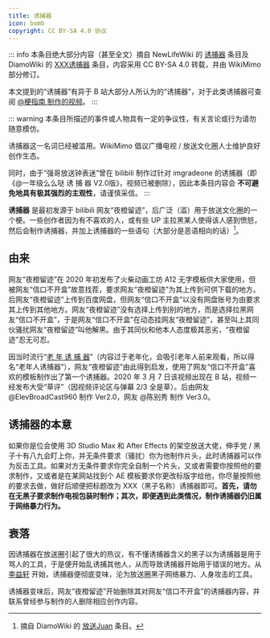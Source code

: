 ```yaml
---
title: 诱捕器
icon: bomb
copyright: CC BY-SA 4.0 协议
---
```


::: info
本条目绝大部分内容（甚至全文）摘自 NewLifeWiki 的 [诱捕器](https://newlifewiki.miraheze.org/wiki/诱捕器) 条目及 DiamoWiki 的 [XXX诱捕器](https://diamowiki.miraheze.org/wiki/XXX诱捕器) 条目，内容采用 CC BY-SA 4.0 转载，并由 WikiMimo 部分修订。

本文提到的“诱捕器”有异于 B 站大部分人所认为的“诱捕器”，对于此类诱捕器可查阅 [@梗指南 制作的视频](https://www.bilibili.com/video/BV1Sq4y1R7oT)。
:::

::: warning
本条目所描述的事件或人物具有一定的争议性，有关言论或行为请勿随意模仿。

诱捕器这一名词已经被滥用。WikiMimo 倡议广播电视 / 放送文化圈人士维护良好创作生态。

同时，由于“强哥放送钟表迷”曾在 bilibili 制作过针对 imgradeone 的诱捕器（即《@一年级么么哒 诱 捕 器 V2.0版》，视频已被删除），因此本条目内容会 **不可避免地具有极其强烈的主观性**，请谨慎采信。
:::

**诱捕器** 是最初发源于 bilibili 网友“夜橙留迹”，后广泛（滥）用于放送文化圈的一个梗。一些创作者因为有不喜欢的人，或有些 UP 主拉黑某人使得该人感到愤怒，然后会制作诱捕器，并加上诱捕器的一些语句（大部分是恶语相向的话）[^1]。

## 由来

网友“夜橙留迹”在 2020 年初发布了火柴动画工坊 A12 无字模板供大家使用，但被网友“信口不开盒”故意找茬，要求网友“夜橙留迹”为其上传到可供下载的地方。后网友“夜橙留迹”上传到百度网盘，但网友“信口不开盒”以没有网盘账号为由要求其上传到其他地方。网友“夜橙留迹”没有选择上传到别的地方，而是选择拉黑网友“信口不开盒”，于是网友“信口不开盒”在动态挂网友“夜橙留迹”，甚至叫上其同伙骚扰网友“夜橙留迹”叫他解黑。由于其同伙和他本人态度极其恶劣，“夜橙留迹”忍无可忍。

因当时流行“[老 年 诱 捕 器](https://www.bilibili.com/video/BV1i7411e7rs)”（内容过于老年化，会吸引老年人前来观看，所以得名“老年人诱捕器”），网友“夜橙留迹”由此得到启发，使用了网友“信口不开盒”喜欢的模板制作出了第一个诱捕器。2020 年 3 月 7 日该视频出现在 B 站，视频一经发布大受“草评”（因视频评论区与弹幕 2/3 全是草）。后由网友 @ElevBroadCast960 制作 Ver2.0，网友 @陈别秀 制作 Ver3.0。

## 诱捕器的本意

如果你是位会使用 3D Studio Max 和 After Effects 的架空放送大佬，伸手党 / 黑子十有八九会盯上你，并无条件要求（骚扰）你为他制作片头，此时诱捕器可以作为反击工具。如果对方无条件要求你完全自制一个片头，又或者需要你按照他的要求制作，又或者是在某网站找到个 AE 模板要求你更改标版字给他，你尽量按照他的要求去做，做好后顺便把标题改为 XXX（黑子名称）诱捕器即可。**首先，请勿在无黑子要求制作电视包装时制作；其次，即便遇到此类情况，制作诱捕器仍旧属于网络暴力行为。**

## 衰落

因诱捕器在放送圈引起了很大的热议，有不懂诱捕器含义的黑子以为诱捕器是用于骂人的工具，于是便开始乱诱捕其他人，从而导致诱捕器开始用于错误的地方。从 [李益轩](weirdo/liyixuan.md) 开始，诱捕器便彻底变味，沦为放送圈黑子网络暴力、人身攻击的工具。

诱捕器变味后，网友“夜橙留迹”开始删除其对网友“信口不开盒”的诱捕器内容，并联系曾经参与制作的人删除相应创作内容。

[^1]: 摘自 DiamoWiki 的 [放送Juan](https://diamowiki.miraheze.org/wiki/放送Juan) 条目。